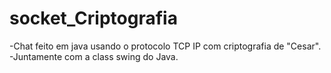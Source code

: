 # socket_Criptografia
-Chat feito em java usando o protocolo TCP IP com criptografia de "Cesar". 
-Juntamente com a class swing do Java.
